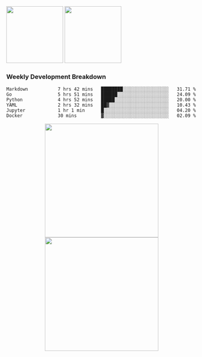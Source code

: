 <div>
  <img src = "https://github-readme-stats.vercel.app/api/top-langs/?username=Okabe-Rintarou-0&layout=compact&langs_count=8&hide=TeX,Makefile,CMake,Perl,Shell&theme=dracula" height="150px" />
  
  <img src = "https://github-readme-stats.vercel.app/api?username=Okabe-Rintarou-0&show_icons=true&theme=dracula" height="150px" />
  
</div>

### Weekly Development Breakdown
<!--START_SECTION:waka-->

```text
Markdown           7 hrs 42 mins   ████████░░░░░░░░░░░░░░░░░   31.71 %
Go                 5 hrs 51 mins   ██████░░░░░░░░░░░░░░░░░░░   24.09 %
Python             4 hrs 52 mins   █████░░░░░░░░░░░░░░░░░░░░   20.00 %
YAML               2 hrs 32 mins   ██▓░░░░░░░░░░░░░░░░░░░░░░   10.43 %
Jupyter            1 hr 1 min      █░░░░░░░░░░░░░░░░░░░░░░░░   04.20 %
Docker             30 mins         ▓░░░░░░░░░░░░░░░░░░░░░░░░   02.09 %
```

<!--END_SECTION:waka-->

<p align="center">
    <img src="https://wakatime.com/share/@c0fc2eae-3121-4f9e-8064-2a0f57352f62/e973be70-27aa-421b-88f5-96824ac76947.svg" height="300em"/>
    <img src="https://wakatime.com/share/@c0fc2eae-3121-4f9e-8064-2a0f57352f62/602e3ec4-11ce-4368-87bc-684fd89aaebb.svg" height="300em"/>
</p>


